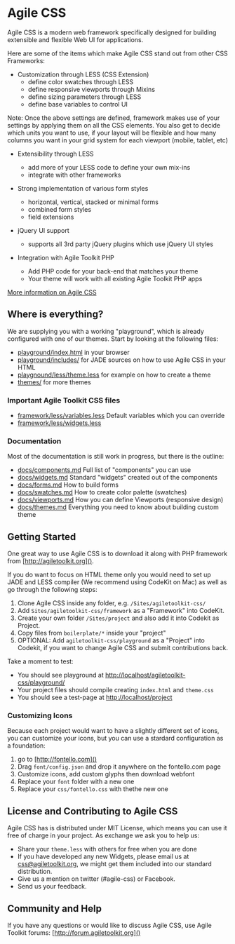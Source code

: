# Agile CSS

Agile CSS is a modern web framework specifically designed for building
extensible and flexible Web UI for applications.

Here are some of the items which make Agile CSS stand out from other CSS
Frameworks:

 - Customization through LESS (CSS Extension)
   - define color swatches through LESS
   - define responsive viewports through Mixins
   - define sizing parameters through LESS
   - define base variables to control UI

Note: Once the above settings are defined, framework makes use of your
 settings by applying them on all the CSS elements. You also get to decide
 which units you want to use, if your layout will be flexible and how many
 columns you want in your grid system for each viewport (mobile, tablet, etc)

 - Extensibility through LESS
   - add more of your LESS code to define your own mix-ins
   - integrate with other frameworks

 - Strong implementation of various form styles
   - horizontal, vertical, stacked or minimal forms
   - combined form styles
   - field extensions

 - jQuery UI support
   - supports all 3rd party jQuery plugins which use jQuery UI styles

 - Integration with Agile Toolkit PHP
   - Add PHP code for your back-end that matches your theme
   - Your theme will work with all existing Agile Toolkit PHP apps


[More information on Agile CSS](framework/readme.md)
   
## Where is everything?

We are supplying you with a working "playground", which is already configured with one of our themes. Start by looking at the following files:

- [playground/index.html](playground/index.html) in your browser
- [playground/includes/](playground/includes/) for JADE sources on how to use Agile CSS in your HTML
- [playgnound/less/theme.less](playgnound/less/theme.less) for example on how to create a theme
- [themes/](themes/) for more themes

### Important Agile Toolkit CSS files

 - [framework/less/variables.less](framework/less/variables.less) Default variables which you can override
 - [framework/less/widgets.less](framework/less/widgets.less) 
 
### Documentation

Most of the documentation is still work in progress, but there is the outline:

 - [docs/components.md]() Full list of "components" you can use
 - [docs/widgets.md]() Standard "widgets" created out of the components
 - [docs/forms.md]() How to build forms
 - [docs/swatches.md]() How to create color palette (swatches)
 - [docs/viewports.md]() How you can define Viewports (responsive design)
 - [docs/themes.md]() Everything you need to know about building custom theme
 
## Getting Started
 
One great way to use Agile CSS is to download it along with PHP framework from 
[http://agiletoolkit.org]().

If you do want to focus on HTML theme only you would need to set up JADE and LESS compiler (We recommend using CodeKit on Mac) as well as go through the following steps:

1. Clone Agile CSS inside any folder, e.g. `/Sites/agiletoolkit-css/`
1. Add `Sites/agiletoolkit-css/framework` as a "Framework" into CodeKit.
1. Create your own folder `/Sites/project` and also add it into Codekit as Project.
1. Copy files from `boilerplate/*` inside your "project"
1. OPTIONAL: Add `agiletoolkit-css/playground` as a "Project" into Codekit, if you want to change Agile CSS and submit contributions back.

Take a moment to test:

 - You should see playground at [http://localhost/agiletoolkit-css/playground/]()
 - Your project files should compile creating `index.html` and `theme.css`
 - You should see a test-page at [http://localhost/project]()
 
 
### Customizing Icons
 
Because each project would want to have a slightly different set of icons, you can customize your icons, but you can use a stardard configuration as a foundation:

1. go to [http://fontello.com]()
2. Drag `font/config.json` and drop it anywhere on the fontello.com page
3. Customize icons, add custom glyphs then download webfont
4. Replace your `font` folder with a new one
5. Replace your `css/fontello.css` with thethe new one

## License and Contributing to Agile CSS

Agile CSS has is distributed under MIT License, which means you can use it free of charge in
your project. As exchange we ask you to help us:

 - Share your `theme.less` with others for free when you are done
 - If you have developed any new Widgets, please email us at css@agiletoolkit.org, we might get them included into our standard distribution.
 - Give us a mention on twitter (#agile-css) or Facebook.
 - Send us your feedback.
 
 
## Community and Help

If you have any questions or would like to discuss Agile CSS, use Agile Toolkit forums: [http://forum.agiletoolkit.org]()

